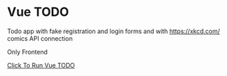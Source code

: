 # Vue TODO
Todo app with fake registration and login forms and with https://xkcd.com/ comics API connection

Only Frontend

[Click To Run Vue TODO](https://mby-todo.netlify.app/)
